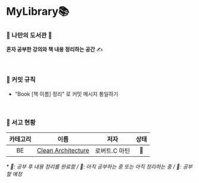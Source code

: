 # MyLibrary📚  
### 📘 나만의 도서관 📖  
<b>혼자 공부한 강의와 책 내용 정리하는 공간</b> ✍  

<br>  

### 📕 커밋 규칙  
- "Book [책 이름] 정리" 로 커밋 메시지 통일하기  

<br>  

### 📗 서고 현황  
|  카테고리  |     이름     |   저자   |  상태  |
|:------:|:----------:|:------:|:---:|  
|    BE    |      [Clean Architecture](https://github.com/hhee4455/MyLibrary/tree/main/Clean%20Architecture-%EB%A1%9C%EB%B2%84%ED%8A%B8.C%20%EB%A7%88%ED%8B%B4m)      |    로버트.C 마틴    |   📙  |  

_* 📗: 공부 후 내용 정리를 완료함 / 📙: 아직 공부하는 중 또는 아직 정리하는 중 / 📕: 공부할 예정_  
